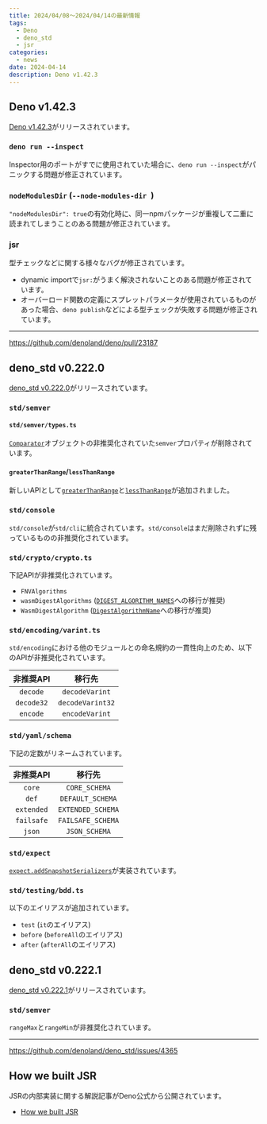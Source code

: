```yaml
---
title: 2024/04/08〜2024/04/14の最新情報
tags:
  - Deno
  - deno_std
  - jsr
categories:
  - news
date: 2024-04-14
description: Deno v1.42.3
---
```


## Deno v1.42.3

[Deno v1.42.3](https://github.com/denoland/deno/releases/tag/v1.42.3)がリリースされています。

### `deno run --inspect`

Inspector用のポートがすでに使用されていた場合に、`deno run --inspect`がパニックする問題が修正されています。

### `nodeModulesDir` (`--node-modules-dir `)

`"nodeModulesDir": true`の有効化時に、同一npmパッケージが重複して二重に読まれてしまうことのある問題が修正されています。

### jsr

型チェックなどに関する様々なバグが修正されています。

- dynamic importで`jsr:`がうまく解決されないことのある問題が修正されています。
- オーバーロード関数の定義にスプレットパラメータが使用されているものがあった場合、`deno publish`などによる型チェックが失敗する問題が修正されています。

---

https://github.com/denoland/deno/pull/23187

## deno_std v0.222.0

[deno_std v0.222.0](https://github.com/denoland/deno_std/releases/tag/0.222.0)がリリースされています。

### `std/semver`

#### `std/semver/types.ts`

[`Comparator`](https://jsr.io/@std/semver@0.222.0/doc/~/Comparator)オブジェクトの非推奨化されていた`semver`プロパティが削除されています。

#### `greaterThanRange`/`lessThanRange`

新しいAPIとして[`greaterThanRange`](https://jsr.io/@std/semver@0.222.0/doc/greater-than-range/~/greaterThanRange)と[`lessThanRange`](https://jsr.io/@std/semver@0.222.0/doc/less-than-range/~/lessThanRange)が追加されました。

### `std/console`

`std/console`が`std/cli`に統合されています。`std/console`はまだ削除されずに残っているものの非推奨化されています。

### `std/crypto/crypto.ts`

下記APIが非推奨化されています。

- `FNVAlgorithms`
- `wasmDigestAlgorithms` ([`DIGEST_ALGORITHM_NAMES`](https://jsr.io/@std/crypto@0.222.0/doc/crypto/~/DIGEST_ALGORITHM_NAMES)への移行が推奨)
- `WasmDigestAlgorithm` ([`DigestAlgorithmName`](https://jsr.io/@std/crypto@0.222.0/doc/crypto/~/DigestAlgorithmName)への移行が推奨)

### `std/encoding/varint.ts`

`std/encoding`における他のモジュールとの命名規約の一貫性向上のため、以下のAPIが非推奨化されています。

|非推奨API|移行先|
|:---:|:---:|
|`decode`|`decodeVarint`|
|`decode32`|`decodeVarint32`|
|`encode`|`encodeVarint`|

### `std/yaml/schema`

下記の定数がリネームされています。

|非推奨API|移行先|
|:---:|:---:|
|`core`|`CORE_SCHEMA`|
|`def`|`DEFAULT_SCHEMA`|
|`extended`|`EXTENDED_SCHEMA`|
|`failsafe`|`FAILSAFE_SCHEMA`|
|`json`|`JSON_SCHEMA`|

### `std/expect`

[`expect.addSnapshotSerializers`](https://github.com/jestjs/jest/blob/v29.7.0/docs/ExpectAPI.md#expectaddsnapshotserializerserializer)が実装されています。

### `std/testing/bdd.ts`

以下のエイリアスが追加されています。

- `test` (`it`のエイリアス)
- `before` (`beforeAll`のエイリアス)
- `after` (`afterAll`のエイリアス)

## deno_std v0.222.1

[deno_std v0.222.1](https://github.com/denoland/deno_std/releases/tag/0.222.1)がリリースされています。

### `std/semver`

`rangeMax`と`rangeMin`が非推奨化されています。

---

https://github.com/denoland/deno_std/issues/4365

## How we built JSR

JSRの内部実装に関する解説記事がDeno公式から公開されています。

- [How we built JSR](https://deno.com/blog/how-we-built-jsr)
